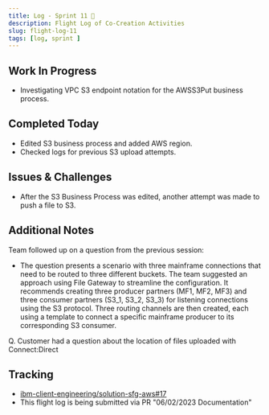 ```yaml
---
title: Log - Sprint 11 🛫
description: Flight Log of Co-Creation Activities
slug: flight-log-11
tags: [log, sprint ]
---
```


## Work In Progress
- Investigating VPC S3 endpoint notation for the AWSS3Put business process. 
## Completed Today
- Edited S3 business process and added AWS region.
- Checked logs for previous S3 upload attempts.
## Issues & Challenges
- After the S3 Business Process was edited, another attempt was made to push a file to S3. 
## Additional Notes
Team followed up on a question from the previous session:
- The question presents a scenario with three mainframe connections that need to be routed to three different buckets. The team suggested an approach using File Gateway to streamline the configuration. It recommends creating three producer partners (MF1, MF2, MF3) and three consumer partners (S3_1, S3_2, S3_3) for listening connections using the S3 protocol. Three routing channels are then created, each using a template to connect a specific mainframe producer to its corresponding S3 consumer. 
  
Q. Customer had a question about the location of files uploaded with Connect:Direct

## Tracking
- [ibm-client-engineering/solution-sfg-aws#17](https://zenhub.ibm.com/workspaces/st5-action-information-center-64343620d0cfd0000f03a114/issues/ibm-client-engineering/solution-sfg-aws/17)
- This flight log is being submitted via PR "06/02/2023 Documentation"